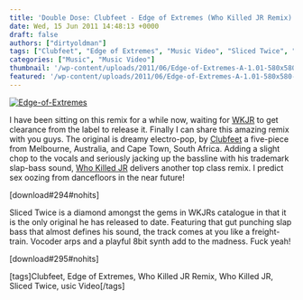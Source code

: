 ```yaml
---
title: 'Double Dose: Clubfeet - Edge of Extremes (Who Killed JR Remix) & Who Killed JR - Sliced Twice'
date: Wed, 15 Jun 2011 14:48:13 +0000
draft: false
authors: ["dirtyoldman"]
tags: ["Clubfeet", "Edge of Extremes", "Music Video", "Sliced Twice", "Who Killed JR", "Who Killed JR Remix"]
categories: ["Music", "Music Video"]
thumbnail: '/wp-content/uploads/2011/06/Edge-of-Extremes-A-1.01-580x580-150x150.jpg'
featured: '/wp-content/uploads/2011/06/Edge-of-Extremes-A-1.01-580x580-304x190.jpg'
---
```


[![](/wp-content/uploads/2011/06/Edge-of-Extremes-A-1.01-580x580-e1308140835177.jpg "Edge-of-Extremes")](/2011/06/15/double-dose-clubfeet-edge-of-extremes-who-killed-jr-remix-who-killed-jr-sliced-twice/edge-of-extremes-a-1-01-580x580/)

I have been sitting on this remix for a while now, waiting for [WKJR](http://soundcloud.com/who-killed-jr) to get clearance from the label to release it. Finally I can share this amazing remix with you guys. The original is dreamy electro-pop, by [Clubfeet](http://www.facebook.com/HelloClubfeet) a five-piece from Melbourne, Australia, and Cape Town, South Africa. Adding a slight chop to the vocals and seriously jacking up the bassline with his trademark slap-bass sound, [Who Killed JR](http://www.facebook.com/pages/Who-Killed-JR/140418519308677) delivers another top class remix. I predict sex oozing from dancefloors in the near future!

\[download#294#nohits\]

Sliced Twice is a diamond amongst the gems in WKJRs catalogue in that it is the only original he has released to date. Featuring that gut punching slap bass that almost defines his sound, the track comes at you like a freight-train. Vocoder arps and a playful 8bit synth add to the madness. Fuck yeah!

\[download#295#nohits\]

\[tags\]Clubfeet, Edge of Extremes, Who Killed JR Remix, Who Killed JR, Sliced Twice, usic Video\[/tags\]